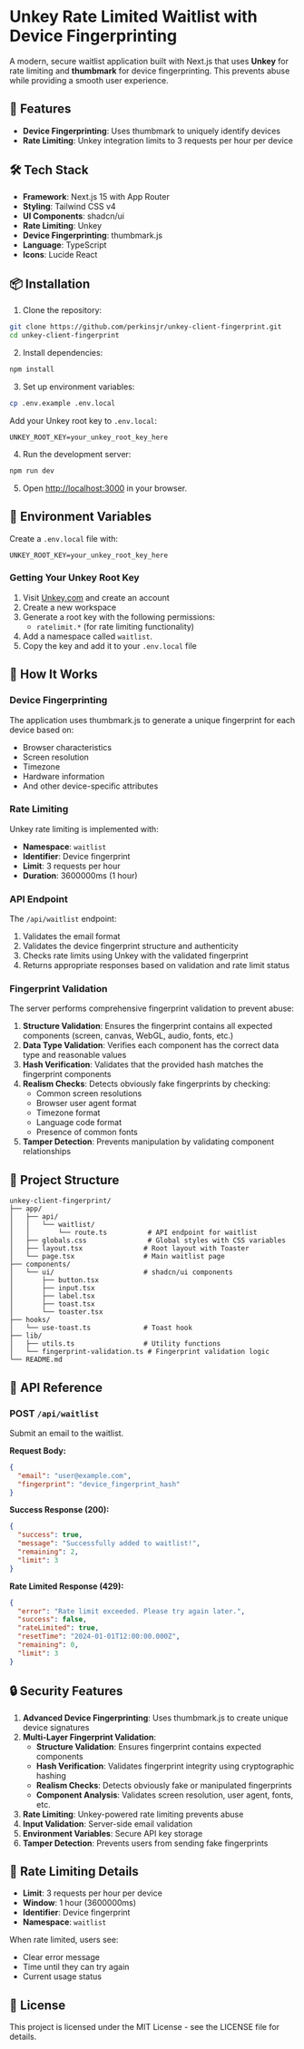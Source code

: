 # Unkey Rate Limited Waitlist with Device Fingerprinting

A modern, secure waitlist application built with Next.js that uses **Unkey** for rate limiting and **thumbmark** for device fingerprinting. This prevents abuse while providing a smooth user experience.

## 🌟 Features

- **Device Fingerprinting**: Uses thumbmark to uniquely identify devices
- **Rate Limiting**: Unkey integration limits to 3 requests per hour per device

## 🛠️ Tech Stack

- **Framework**: Next.js 15 with App Router
- **Styling**: Tailwind CSS v4
- **UI Components**: shadcn/ui
- **Rate Limiting**: Unkey
- **Device Fingerprinting**: thumbmark.js
- **Language**: TypeScript
- **Icons**: Lucide React

## 📦 Installation

1. Clone the repository:
```bash
git clone https://github.com/perkinsjr/unkey-client-fingerprint.git
cd unkey-client-fingerprint
```

2. Install dependencies:
```bash
npm install
```

3. Set up environment variables:
```bash
cp .env.example .env.local
```

Add your Unkey root key to `.env.local`:
```env
UNKEY_ROOT_KEY=your_unkey_root_key_here
```

4. Run the development server:
```bash
npm run dev
```

5. Open [http://localhost:3000](http://localhost:3000) in your browser.

## 🔐 Environment Variables

Create a `.env.local` file with:

```env
UNKEY_ROOT_KEY=your_unkey_root_key_here
```

### Getting Your Unkey Root Key

1. Visit [Unkey.com](https://unkey.com) and create an account
2. Create a new workspace
3. Generate a root key with the following permissions:
   - `ratelimit.*` (for rate limiting functionality)
4. Add a namespace called `waitlist`.
5. Copy the key and add it to your `.env.local` file

## 🚀 How It Works

### Device Fingerprinting

The application uses thumbmark.js to generate a unique fingerprint for each device based on:
- Browser characteristics
- Screen resolution
- Timezone
- Hardware information
- And other device-specific attributes

### Rate Limiting

Unkey rate limiting is implemented with:
- **Namespace**: `waitlist`
- **Identifier**: Device fingerprint
- **Limit**: 3 requests per hour
- **Duration**: 3600000ms (1 hour)

### API Endpoint

The `/api/waitlist` endpoint:
1. Validates the email format
2. Validates the device fingerprint structure and authenticity
3. Checks rate limits using Unkey with the validated fingerprint
4. Returns appropriate responses based on validation and rate limit status

### Fingerprint Validation

The server performs comprehensive fingerprint validation to prevent abuse:

1. **Structure Validation**: Ensures the fingerprint contains all expected components (screen, canvas, WebGL, audio, fonts, etc.)
2. **Data Type Validation**: Verifies each component has the correct data type and reasonable values
3. **Hash Verification**: Validates that the provided hash matches the fingerprint components
4. **Realism Checks**: Detects obviously fake fingerprints by checking:
   - Common screen resolutions
   - Browser user agent format
   - Timezone format
   - Language code format
   - Presence of common fonts
5. **Tamper Detection**: Prevents manipulation by validating component relationships

## 📁 Project Structure

```
unkey-client-fingerprint/
├── app/
│   ├── api/
│   │   └── waitlist/
│   │       └── route.ts          # API endpoint for waitlist
│   ├── globals.css               # Global styles with CSS variables
│   ├── layout.tsx               # Root layout with Toaster
│   └── page.tsx                 # Main waitlist page
├── components/
│   └── ui/                      # shadcn/ui components
│       ├── button.tsx
│       ├── input.tsx
│       ├── label.tsx
│       ├── toast.tsx
│       └── toaster.tsx
├── hooks/
│   └── use-toast.ts             # Toast hook
├── lib/
│   ├── utils.ts                 # Utility functions
│   └── fingerprint-validation.ts # Fingerprint validation logic
└── README.md
```

## 🔧 API Reference

### POST `/api/waitlist`

Submit an email to the waitlist.

**Request Body:**
```json
{
  "email": "user@example.com",
  "fingerprint": "device_fingerprint_hash"
}
```

**Success Response (200):**
```json
{
  "success": true,
  "message": "Successfully added to waitlist!",
  "remaining": 2,
  "limit": 3
}
```

**Rate Limited Response (429):**
```json
{
  "error": "Rate limit exceeded. Please try again later.",
  "success": false,
  "rateLimited": true,
  "resetTime": "2024-01-01T12:00:00.000Z",
  "remaining": 0,
  "limit": 3
}
```

## 🔒 Security Features

1. **Advanced Device Fingerprinting**: Uses thumbmark.js to create unique device signatures
2. **Multi-Layer Fingerprint Validation**:
   - **Structure Validation**: Ensures fingerprint contains expected components
   - **Hash Verification**: Validates fingerprint integrity using cryptographic hashing
   - **Realism Checks**: Detects obviously fake or manipulated fingerprints
   - **Component Analysis**: Validates screen resolution, user agent, fonts, etc.
3. **Rate Limiting**: Unkey-powered rate limiting prevents abuse
4. **Input Validation**: Server-side email validation
5. **Environment Variables**: Secure API key storage
6. **Tamper Detection**: Prevents users from sending fake fingerprints

## 🚦 Rate Limiting Details

- **Limit**: 3 requests per hour per device
- **Window**: 1 hour (3600000ms)
- **Identifier**: Device fingerprint
- **Namespace**: `waitlist`

When rate limited, users see:
- Clear error message
- Time until they can try again
- Current usage status

## 📄 License

This project is licensed under the MIT License - see the LICENSE file for details.
